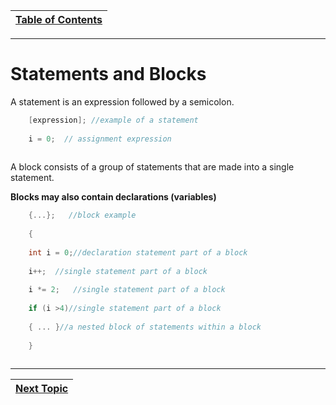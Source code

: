 |[Table of Contents](/00-Table-of-Contents.md)|
|---|

---

# Statements and Blocks

A statement is an expression followed by a semicolon.
    
```c
    [expression]; //example of a statement
    
    i = 0;  // assignment expression
    
```

A block consists of a group of statements that are made into a single statement.

**Blocks may also contain declarations (variables)**

```c
    {...};   //block example
    
    {
    
    int i = 0;//declaration statement part of a block
    
    i++;  //single statement part of a block
    
    i *= 2;   //single statement part of a block
    
    if (i >4)//single statement part of a block
    
    { ... }//a nested block of statements within a block
    
    }
    
```

---

|[Next Topic](/07_Control_flow/02_conditional-statements.md)|
|---|
